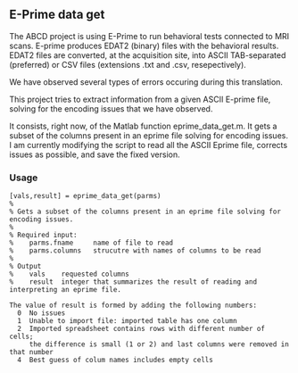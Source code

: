 ## E-Prime data get

The ABCD project is using E-Prime to run behavioral tests connected to MRI scans. E-prime produces EDAT2 (binary) files with the behavioral results. EDAT2 files are converted, at the acquisition site, into ASCII TAB-separated (preferred) or CSV files (extensions .txt and .csv, resepectively).

We have observed several types of errors occuring during this translation.

This project tries to extract information from a given ASCII E-prime file, solving for the encoding issues that we have observed.

It consists, right now, of the Matlab function eprime_data_get.m.
It gets a subset of the columns present in an eprime file solving for encoding issues.
I am currently modifying the script to read all the ASCII Eprime file, corrects issues as possible, and save the fixed version.



### Usage

```
[vals,result] = eprime_data_get(parms)
%
% Gets a subset of the columns present in an eprime file solving for encoding issues.
%
% Required input:
%    parms.fname     name of file to read
%    parms.columns   strucutre with names of columns to be read
% 
% Output
%    vals    requested columns
%    result  integer that summarizes the result of reading and interpreting an eprime file.

The value of result is formed by adding the following numbers:
  0  No issues
  1  Unable to import file: imported table has one column
  2  Imported spreadsheet contains rows with different number of cells;
     the difference is small (1 or 2) and last columns were removed in that number
  4  Best guess of colum names includes empty cells

```
